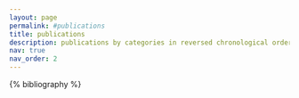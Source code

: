 ```yaml
---
layout: page
permalink: #publications
title: publications
description: publications by categories in reversed chronological order. generated by jekyll-scholar.
nav: true
nav_order: 2
---
```


<!-- _pages/publications.md -->
<div class="publications" id="publications">

{% bibliography %}

</div>
